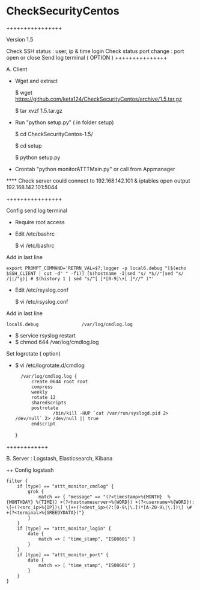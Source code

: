 # CheckSecurityCentos
++++++++++++++++

Version 1.5

Check SSH status : user, ip & time login
Check status port change : port open or close
Send log terminal ( OPTION )
+++++++++++++++

 A. Client

- Wget and extract

  $ wget https://github.com/keta124/CheckSecurityCentos/archive/1.5.tar.gz
  
  $ tar xvzf 1.5.tar.gz
  
- Run "python setup.py" ( in folder setup)

  $ cd CheckSecurityCentos-1.5/
  
  $ cd setup
  
  $ python setup.py
  
- Crontab "python monitorATTTMain.py" or call from Appmanager

**** Check server could connect to 192.168.142.101 & iptables open output 192.168.142.101:5044

++++++++++++++++
 
Config send log terminal
 
- Require root access
- Edit /etc/bashrc
 
    $ vi /etc/bashrc
 
Add in last line

    export PROMPT_COMMAND='RETRN_VAL=$?;logger -p local6.debug "[$(echo $SSH_CLIENT | cut -d" " -f1)] [$(hostname -I|sed "s/ *$//"|sed "s/ /||/"g)] # $(history 1 | sed "s/^[ ]*[0-9]\+[ ]*//" )"'


- Edit /etc/rsyslog.conf

    $ vi /etc/rsyslog.conf

Add in last line

    local6.debug                /var/log/cmdlog.log

- $ service rsyslog restart
- $ chmod 644 /var/log/cmdlog.log
  
Set logrotate ( option)
- $ vi /etc/logrotate.d/cmdlog

		/var/log/cmdlog.log {
	   		create 0644 root root
	   		compress
	   		weekly
	   		rotate 12
	   		sharedscripts
	   		postrotate
	     			/bin/kill -HUP `cat /var/run/syslogd.pid 2> /dev/null` 2> /dev/null || true
	   		endscript
	}

++++++++++++

 B. Server : Logstash, Elasticsearch, Kibana

++ Config logstash

    filter {
        if [type] == "attt_monitor_cmdlog" {
            grok {
                match => { "message" => "(?<timestamp>%{MONTH}  %{MONTHDAY} %{TIME}) +(?<hostnameserver>%{WORD}) +(?<username>%{WORD}): \[+(?<src_ip>%{IP})\] \[++(?<dest_ip>(?:[0-9\|\.])*[A-Z0-9\|\.])\] \# +(?<terminal>%{GREEDYDATA})"}
            }
        }
        if [type] == "attt_monitor_login" {
            date {
                match => [ "time_stamp", "ISO8601" ]
            }
        }
        if [type] == "attt_monitor_port" {
            date {
                match => [ "time_stamp", "ISO8601" ]
            }
        }
    }
